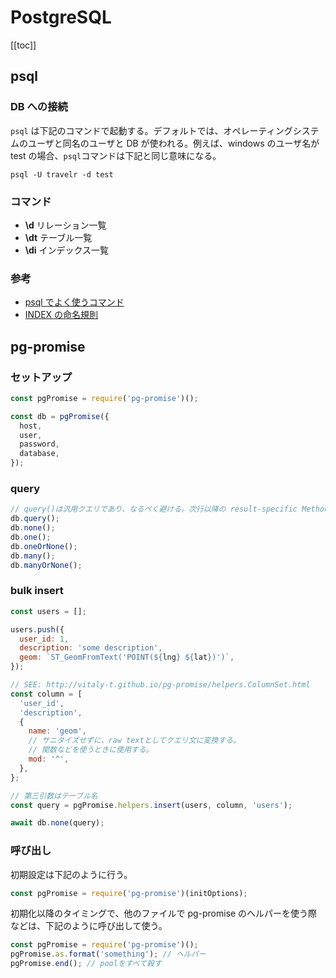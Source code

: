 # PostgreSQL

[[toc]]

## psql

### DB への接続

`psql` は下記のコマンドで起動する。デフォルトでは、オペレーティングシステムのユーザと同名のユーザと DB が使われる。例えば、windows のユーザ名が test の場合、`psql`コマンドは下記と同じ意味になる。

```
psql -U travelr -d test
```

### コマンド

- **\\d** リレーション一覧
- **\\dt** テーブル一覧
- **\\di** インデックス一覧

### 参考

- [psql でよく使うコマンド](https://dev.classmethod.jp/server-side/db/postgresql-organize-command/)
- [INDEX の命名規則](https://gist.github.com/popravich/d6816ef1653329fb1745)

## pg-promise

### セットアップ

```javascript
const pgPromise = require('pg-promise')();

const db = pgPromise({
  host,
  user,
  password,
  database,
});
```

### query

```javascript
// query()は汎用クエリであり、なるべく避ける。次行以降の result-specific Method を使うこと。
db.query();
db.none();
db.one();
db.oneOrNone();
db.many();
db.manyOrNone();
```

### bulk insert

```javascript
const users = [];

users.push({
  user_id: 1,
  description: 'some description',
  geom: `ST_GeomFromText('POINT(${lng} ${lat})')`,
});

// SEE: http://vitaly-t.github.io/pg-promise/helpers.ColumnSet.html
const column = [
  'user_id',
  'description',
  {
    name: 'geom',
    // サニタイズせずに、raw textとしてクエリ文に変換する。
    // 関数などを使うときに使用する。
    mod: '^',
  },
};

// 第三引数はテーブル名
const query = pgPromise.helpers.insert(users, column, 'users');

await db.none(query);
```

### 呼び出し

初期設定は下記のように行う。

```javascript
const pgPromise = require('pg-promise')(initOptions);
```

初期化以降のタイミングで、他のファイルで pg-promise のヘルパーを使う際などは、下記のように呼び出して使う。

```javascript
const pgPromise = require('pg-promise')();
pgPromise.as.format('something'); // ヘルパー
pgPromise.end(); // poolをすべて殺す
```

